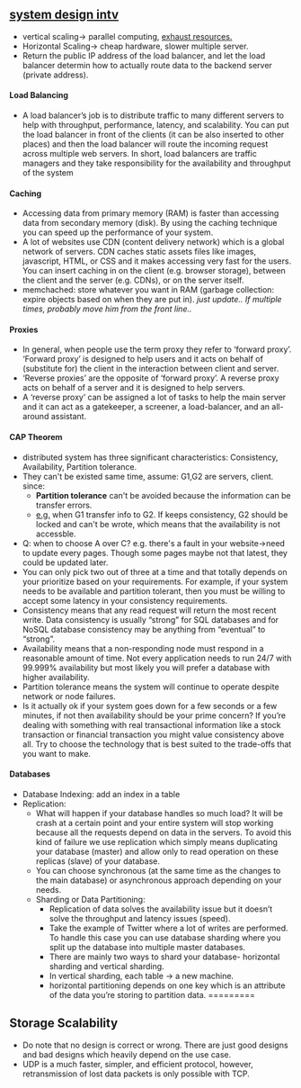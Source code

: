 ## [system design intv](https://www.geeksforgeeks.org/5-common-system-design-concepts-for-interview-preparation/)

- vertical scaling-> parallel computing, [exhaust resources.](https://touchstonesecurity.com/horizontal-vs-vertical-scaling-what-you-need-to-know/#:~:text=Scaling%20or%20vertical%20scaling%20is,with%20a%20more%20powerful%20server)
- Horizontal Scaling-> cheap hardware, slower multiple server.
- Return the public IP address of the load balancer, and let the load balancer determin how to actually route data to the backend server (private address).

#### Load Balancing
- A load balancer’s job is to distribute traffic to many different servers to help with throughput, performance, latency, and scalability. You can put the load balancer in front of the clients (it can be also inserted to other places) and then the load balancer will route the incoming request across multiple web servers. In short, load balancers are traffic managers and they take responsibility for the availability and throughput of the system

#### Caching
- Accessing data from primary memory (RAM) is faster than accessing data from secondary memory (disk). By using the caching technique you can speed up the performance of your system. 
- A lot of websites use CDN (content delivery network) which is a global network of servers. CDN caches static assets files like images, javascript, HTML, or CSS and it makes accessing very fast for the users. You can insert caching in on the client (e.g. browser storage), between the client and the server (e.g. CDNs), or on the server itself. 
- memchached: store whatever you want in RAM (garbage collection: expire objects based on when they are put in). *just update.. If multiple times, probably move him from the front line..*

#### Proxies
- In general, when people use the term proxy they refer to ‘forward proxy’. ‘Forward proxy’ is designed to help users and it acts on behalf of (substitute for) the client in the interaction between client and server. 
- ‘Reverse proxies’ are the opposite of ‘forward proxy’. A reverse proxy acts on behalf of a server and it is designed to help servers. 
- A ‘reverse proxy’ can be assigned a lot of tasks to help the main server and it can act as a gatekeeper, a screener, a load-balancer, and an all-around assistant. 

#### CAP Theorem
- distributed system has three significant characteristics: Consistency, Availability, Partition tolerance.
- They can't be existed same time, assume: G1,G2 are servers, client. since:
  - **Partition tolerance** can't be avoided because the information can be transfer errors.
  - [e.g.](https://www.ruanyifeng.com/blog/2018/07/cap.html) when G1 transfer info to G2. If keeps consistency, G2 should be locked and can't be wrote, which means that the availability is not accessble.
- Q: when to choose A over C? e.g. there's a fault in your website->need to update every pages. Though some pages maybe not that latest, they could be updated later.
- You can only pick two out of three at a time and that totally depends on your prioritize based on your requirements. For example, if your system needs to be available and partition tolerant, then you must be willing to accept some latency in your consistency requirements.
- Consistency means that any read request will return the most recent write. Data consistency is usually “strong” for SQL databases and for NoSQL database consistency may be anything from “eventual” to “strong”.
- Availability means that a non-responding node must respond in a reasonable amount of time. Not every application needs to run 24/7 with 99.999% availability but most likely you will prefer a database with higher availability.
- Partition tolerance means the system will continue to operate despite network or node failures.
- Is it actually ok if your system goes down for a few seconds or a few minutes, if not then availability should be your prime concern? If you’re dealing with something with real transactional information like a stock transaction or financial transaction you might value consistency above all. Try to choose the technology that is best suited to the trade-offs that you want to make. 

#### Databases
- Database Indexing: add an index in a table 
- Replication: 
  - What will happen if your database handles so much load? It will be crash at a certain point and your entire system will stop working because all the requests depend on data in the servers. To avoid this kind of failure we use replication which simply means duplicating your database (master) and allow only to read operation on these replicas (slave) of your database. 
  - You can choose synchronous (at the same time as the changes to the main database) or asynchronous approach depending on your needs.
  - Sharding or Data Partitioning:
    - Replication of data solves the availability issue but it doesn’t solve the throughput and latency issues (speed).
    - Take the example of Twitter where a lot of writes are performed. To handle this case you can use database sharding where you split up the database into multiple master databases. 
    - There are mainly two ways to shard your database- horizontal sharding and vertical sharding. 
    - In vertical sharding, each table -> a new machine.
    - horizontal partitioning depends on one key which is an attribute of the data you’re storing to partition data. 
=========

## Storage Scalability 

- Do note that no design is correct or wrong. There are just good designs and bad designs which heavily depend on the use case. 
- UDP is a much faster, simpler, and efficient protocol, however, retransmission of lost data packets is only possible with TCP.
